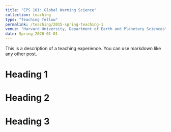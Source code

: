 ```yaml
---
title: "EPS 101: Global Warming Science"
collection: teaching
type: "Teaching fellow"
permalink: /teaching/2015-spring-teaching-1
venue: "Harvard University, Department of Earth and Planetary Sciences"
date: Spring 2020-01-01
---
```


This is a description of a teaching experience. You can use markdown like any other post.

Heading 1
======

Heading 2
======

Heading 3
======
